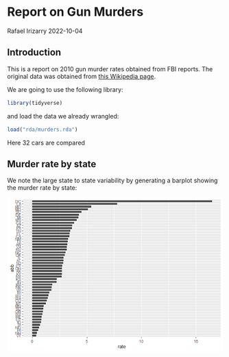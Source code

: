 Report on Gun Murders
================
Rafael Irizarry
2022-10-04

## Introduction

This is a report on 2010 gun murder rates obtained from FBI reports. The
original data was obtained from [this Wikipedia
page](https://en.wikipedia.org/wiki/Murder_in_the_United_States_by_state).

We are going to use the following library:

``` r
library(tidyverse)
```

and load the data we already wrangled:

``` r
load("rda/murders.rda")
```

Here 32 cars are compared

## Murder rate by state

We note the large state to state variability by generating a barplot
showing the murder rate by state:

![](murdersReport_files/figure-gfm/murder-rate-by-state-1.png)<!-- -->
